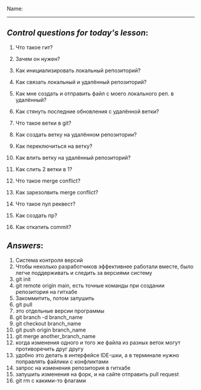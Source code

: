 Name: 

---
## *Control questions for today's lesson*:


1. Что такое гит?
2. Зачем он нужен?

3. Как инициализировать локальный репозиторий? 
4. Как связать локальный и удалённый репозиторий? 
5. Как мне создать и отправить файл с моего локального реп. в удалённый?
6. Как стянуть последние обновления с удалённой ветки?
7. Что такое ветки в git?
8. Как создать ветку на удалённом репозитории?
9. Как переключиться на ветку?
10. Как влить ветку на удалённый репозиторий? 
11. Как слить 2 ветки в 1?
12. Что такое merge conflict?
13. Как зарезолвить merge conflict?
14. Что такое пул реквест?
15. Как создать пр?
16. Как откатить commit?

## *Answers*: 
1. Система контроля версий
2. Чтобы неколько разработчиков эффективнее работали вместе, было легче поддерживать и следить за версиями систему
3. git init
4. git remote origin main, есть точные команды при создании репозитория на гитхабе
5. Закоммитить, потом запушить
6. git pull
7. это отдельные версии программы
8. git branch -d branch_name
9. git checkout branch_name
10. git push origin branch_name
11. git merge another_branch_name
12. когда изменения одного и того же файла из разных веток могут противоречить друг другу
13. удобно это делать в интерфейсе IDE-шки, а в терминале нужно поправлять файлики с конфликтами
14. запрос на изменения репозитория в гитхабе
15. запушить изменения на форк, и на сайте отправить pull request
16. git rm с какими-то флагами

